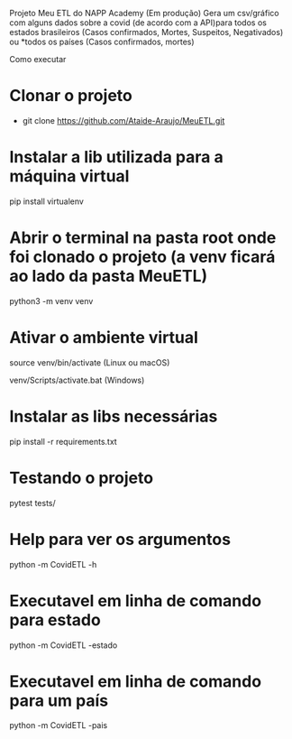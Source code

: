 Projeto Meu ETL do NAPP Academy (Em produção)
Gera um csv/gráfico com alguns dados sobre a covid
(de acordo com a API)para todos os
estados brasileiros (Casos confirmados, Mortes, Suspeitos,	Negativados)
ou *todos os países (Casos confirmados, mortes)

Como executar

# Clonar o projeto
- git clone https://github.com/Ataide-Araujo/MeuETL.git


# Instalar a lib utilizada para a máquina virtual
pip install virtualenv


# Abrir o terminal na pasta root onde foi clonado o projeto (a venv ficará ao lado da pasta MeuETL)
python3 -m venv venv


# Ativar o ambiente virtual
source venv/bin/activate  (Linux ou macOS)

venv/Scripts/activate.bat  (Windows)


# Instalar as libs necessárias
pip install -r requirements.txt


# Testando o projeto
pytest tests/
# Help para ver os argumentos
python -m CovidETL -h


# Executavel em linha de comando para estado
python -m CovidETL -estado


# Executavel em linha de comando para um país
python -m CovidETL -pais
